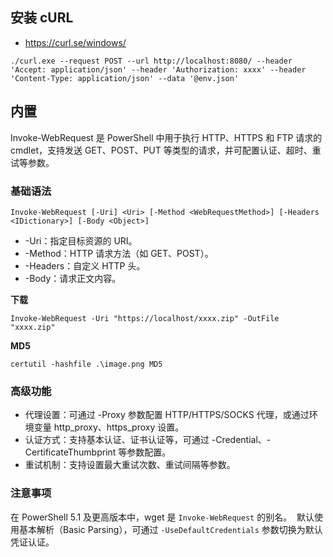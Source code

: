 
## 安装 cURL

- https://curl.se/windows/
```shell
./curl.exe --request POST --url http://localhost:8080/ --header 'Accept: application/json' --header 'Authorization: xxxx' --header 'Content-Type: application/json' --data '@env.json'
```

## 内置

Invoke-WebRequest 是 PowerShell 中用于执行 HTTP、HTTPS 和 FTP 请求的 cmdlet，支持发送 GET、POST、PUT 等类型的请求，并可配置认证、超时、重试等参数。 ‌

### 基础语法

```shell
Invoke-WebRequest [-Uri] <Uri> [-Method <WebRequestMethod>] [-Headers <IDictionary>] [-Body <Object>]  
```

- -Uri‌：指定目标资源的 URI。
- -Method‌：HTTP 请求方法（如 GET、POST）。
- -Headers‌：自定义 HTTP 头。
- -Body‌：请求正文内容。

‌**下载**
```shell
Invoke-WebRequest -Uri "https://localhost/xxxx.zip" -OutFile "xxxx.zip"
```

**MD5**

```shell
certutil -hashfile .\image.png MD5
```

### 高级功能

- 代理设置‌：可通过 -Proxy 参数配置 HTTP/HTTPS/SOCKS 代理，或通过环境变量 http_proxy、https_proxy 设置。 ‌‌
- 认证方式‌：支持基本认证、证书认证等，可通过 -Credential、-CertificateThumbprint 等参数配置。 ‌
- 重试机制‌：支持设置最大重试次数、重试间隔等参数。 ‌

### 注意事项

在 PowerShell 5.1 及更高版本中，wget 是 `Invoke-WebRequest` 的别名。 ‌‌
默认使用基本解析（Basic Parsing），可通过 `-UseDefaultCredentials` 参数切换为默认凭证认证。 ‌
